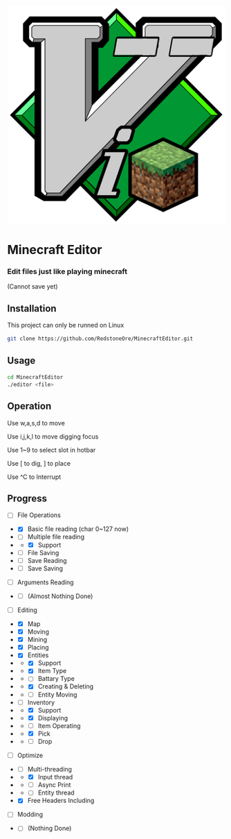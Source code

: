![Minecraft Editor](MinecraftEditor.png)
# Minecraft Editor
### Edit files just like playing minecraft
\(Cannot save yet\)

## Installation
This project can only be runned on Linux
```sh
git clone https://github.com/RedstoneOre/MinecraftEditor.git

```

## Usage
```sh
cd MinecraftEditor
./editor <file>
```

## Operation

Use w,a,s,d to move

Use i,j,k,l to move digging focus

Use 1~9 to select slot in hotbar

Use \[ to dig, \] to place

Use ^C to Interrupt

## Progress

- [ ] File Operations
- - [x] Basic file reading (char 0~127 now)
- - [ ] Multiple file reading
- - - [x] Support
- - [ ] File Saving
- - [ ] Save Reading
- - [ ] Save Saving
- [ ] Arguments Reading
- - [ ] \(Almost Nothing Done\)
- [ ] Editing
- - [x] Map
- - [x] Moving
- - [x] Mining
- - [x] Placing
- - [x] Entities
- - - [x] Support
- - - [x] Item Type
- - - [ ] Battary Type
- - - [x] Creating & Deleting
- - - [ ] Entity Moving
- - [ ] Inventory
- - - [x] Support
- - - [x] Displaying
- - - [ ] Item Operating
- - - [x] Pick
- - - [ ] Drop
- [ ] Optimize
- - [ ] Multi-threading
- - - [x] Input thread
- - - [ ] Async Print
- - - [ ] Entity thread
- - [x] Free Headers Including
- [ ] Modding
- - [ ] \(Nothing Done\)
